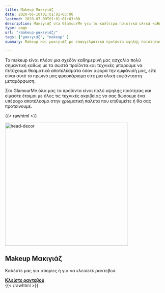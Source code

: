 ```yaml
---
title: Makeup Μακιγιάζ
date: 2020-06-10T01:01:01+03:00
lastmod: 2020-07-09T01:01:01+03:00
description: Μακιγιάζ στα GlamourMe για τα καλύτερα ποιοτικά υλικά καθώς και την χρωματική παλέτα που σας ταιριάζει καλύτερα.
type: page
url: "/makeup-μακιγιάζ/"
tags: ["μακιγιάζ", "makeup" ]
summary: Makeup και μακιγιάζ με επαγγελματικά προϊόντα υψηλής ποιότητας για ένα υπέροχο αποτέλεσμα που σας αναδεικνύει ακόμη καλύτερα.

---
```


Το makeup είναι πλέον μια σχεδόν καθημερινή μας ασχολία πολύ σημαντική καθώς με τα σωστά προϊόντα και τεχνικές μπορούμε να πετύχουμε θεαματικά αποτελέσματα όσον αφορά την εμφάνισή μας, είτε είναι αυτό το πρωινό μας φρεσκάρισμα είτε μια ολική ευφάνταστη μεταμόρφωση.

Στο GlamourMe όλα μας τα προϊόντα είναι πολύ υψηλής ποιότητας και είμαστε έτοιμοι με όλες τις τεχνικές ακριβείας να σας δώσουμε ένα υπέροχο αποτέλεσμα στην χρωματική παλέτα που επιθυμείτε ή θα σας προτείνουμε.

{{< rawhtml >}}
<div class="card-content">
	<div class="content"><img src="/img/υπηρεσίες/makeup-μακιγιάζ-ανάβυσσος.jpg" alt="head-decor" width="400" height="400"></div>
</div>

<section class="section">
	<div class="container">
		<h2>Makeup Μακιγιάζ</h2>
		<p>Καλέστε μας για απορίες ή για να κλείσετε ραντεβού</p>
		<a class="button is-medium is-danger" href="tel:2291159320"><b>Κλείστε ραντεβού</b></a>
	</div>
</section>
{{< /rawhtml >}}